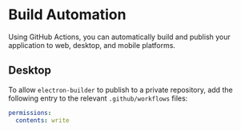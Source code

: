 # Build Automation
Using GitHub Actions, you can automatically build and publish your application to web, desktop, and mobile platforms.

## Desktop
To allow `electron-builder` to publish to a private repository, add the following entry to the relevant `.github/workflows` files:

```yaml
permissions:
  contents: write 
  
```